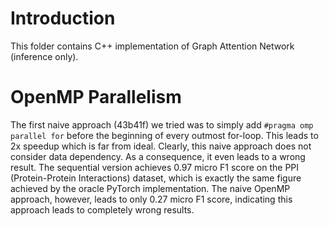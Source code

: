 # Introduction

This folder contains C++ implementation of Graph Attention
Network (inference only).

# OpenMP Parallelism

The first naive approach (43b41f) we tried was to simply add
`#pragma omp parallel for` before the beginning of every outmost
for-loop. This leads to 2x speedup which is far from ideal. Clearly,
this naive approach does not consider data dependency. As a consequence,
it even leads to a wrong result. The sequential version achieves 0.97
micro F1 score on the PPI (Protein-Protein Interactions) dataset, which
is exactly the same figure achieved by the oracle PyTorch implementation.
The naive OpenMP approach, however, leads to only 0.27 micro F1 score,
indicating this approach leads to completely wrong results.